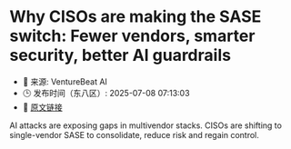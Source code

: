 # Why CISOs are making the SASE switch: Fewer vendors, smarter security, better AI guardrails
- 📅 来源: VentureBeat AI
- 🕒 发布时间（东八区）: 2025-07-08 07:13:03
- 🔗 [原文链接](https://venturebeat.com/security/facing-ai-powered-threats-cisos-consolidate-around-single-vendor-sase/)

AI attacks are exposing gaps in multivendor stacks. CISOs are shifting to single-vendor SASE to consolidate, reduce risk and regain control.